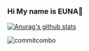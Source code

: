 ### Hi My name is EUNA👋

[![Anurag's github stats](https://github-readme-stats.vercel.app/api?username=beni1026)](https://github.com/anuraghazra/github-readme-stats)

![commitcombo](http://commitcombo.com/combo-mini?user=beni1026&theme=Perfume-mini])






